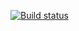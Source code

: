 [![Build status](https://ci.appveyor.com/api/projects/status/upy3guyy52eptrol/branch/main?svg=true)](https://ci.appveyor.com/project/AleksandrKudyakov/ra-hooks-context-usejsonfetch/branch/main)